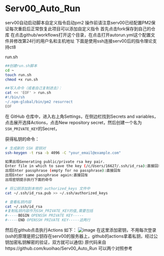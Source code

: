 # Serv00_Auto_Run
serv00自动启动脚本自定义指令启动pm2
操作前请注意serv00已经配置PM2保证每次重启后正常恢复此项目可以添加自定义指令
首先点击fork保存到自己的仓库
在点击github/workflows打开这个目录，在点击打开autorun.yml这个配置文件并修改第24行的用户名和主机地址
下面是使用ssh连接serv00后的指令理论支持ct8

run.sh
```bash
##创建run.sh脚本
cd ~
touch run.sh
chmod +x run.sh

##写入命令（或者自己复制进去）：
cat << 'EOF' > run.sh
#!/bin/sh
~/.npm-global/bin/pm2 resurrect
EOF
```

在 GitHub 仓库中，进入右上角Settings，在侧边栏找到Secrets and variables，点击展开选择Actions，点击New repository secret，然后创建一个名为`SSH_PRIVATE_KEY`的Secret，

获得私钥的命令：
```bash
# 生成新的 SSH 密钥对
ssh-keygen -t rsa -b 4096 -C "your_email@example.com"

如果出现Generating public/private rsa key pair.
Enter file in which to save the key (/c/Users/16627/.ssh/id_rsa):直接回车
出现Enter passphrase (empty for no passphrase):直接回车
出现Enter same passphrase again:直接回车
出现密钥提示执行下面的命令

# 将公钥添加到本地的 authorized_keys 文件中
cat ~/.ssh/id_rsa.pub >> ~/.ssh/authorized_keys

# 查看私钥内容
cat ~/.ssh/id_rsa
#复制私钥内容作为SSH_PRIVATE_KEY的值,需要包括
#-----BEGIN OPENSSH PRIVATE KEY-----
#-----END OPENSSH PRIVATE KEY-----这两行
```
然后在github点击执行Actions
如下：
![image](https://github.com/kuoihao/Serv00_Auto_Run/assets/95399503/88f19d91-55ef-4501-a7f1-f71a6625a91a)
在这里添加密钥，不用每次登录
(ssh的原理是把公钥存在serv00的服务器上，github的actions拿着私钥，经过公钥加密私钥解密的验证，双方就可以通信)
原代码来自https://github.com/kuoihao/Serv00_Auto_Run 可以两个对照参考
